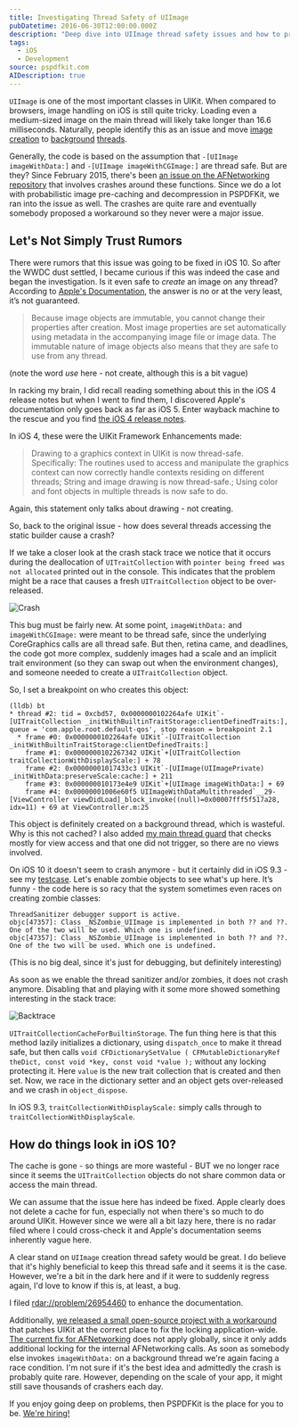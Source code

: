 ```yaml
---
title: Investigating Thread Safety of UIImage
pubDatetime: 2016-06-30T12:00:00.000Z
description: "Deep dive into UIImage thread safety issues and how to properly handle images in concurrent environments."
tags:
  - iOS
  - Development
source: pspdfkit.com
AIDescription: true
---
```


`UIImage` is one of the most important classes in UIKit. When compared to browsers, image handling on iOS is still quite tricky. Loading even a medium-sized image on the main thread will likely take longer than 16.6 milliseconds. Naturally, people identify this as an issue and move [image](https://bpoplauschi.wordpress.com/2014/03/21/ios-image-caching-sdwebimage-vs-fastimage/) [creation](https://www.objc.io/issues/5-ios7/iOS7-hidden-gems-and-workarounds/) to [background](https://github.com/AFNetworking/AFNetworking/blob/09658b352a496875c91cc33dd52c3f47b9369945/AFNetworking/AFURLResponseSerialization.m#L442-518) [threads](https://stackoverflow.com/questions/10149165/uiimage-decompression-causing-scrolling-lag).

Generally, the code is based on the assumption that `-[UIImage imageWithData:]` and `-[UIImage imageWithCGImage:]` are thread safe. But are they? Since February 2015, there's been [an issue on the AFNetworking repository](https://github.com/AFNetworking/AFNetworking/issues/2572#issue) that involves crashes around these functions. Since we do a lot with probabilistic image pre-caching and decompression in PSPDFKit, we ran into the issue as well. The crashes are quite rare and eventually somebody proposed a workaround so they never were a major issue.

## Let's Not Simply Trust Rumors

There were rumors that this issue was going to be fixed in iOS 10. So after the WWDC dust settled, I became curious if this was indeed the case and began the investigation. Is it even safe to _create_ an image on any thread? According to [Apple's Documentation](https://developer.apple.com/library/ios/documentation/UIKit/Reference/UIImage_Class/index.html), the answer is no or at the very least, it’s not guaranteed.

> Because image objects are immutable, you cannot change their properties after creation. Most image properties are set automatically using metadata in the accompanying image file or image data. The immutable nature of image objects also means that they are safe to use from any thread.

(note the word _use_ here - not create, although this is a bit vague)

In racking my brain, I did recall reading something about this in the iOS 4 release notes but when I went to find them, I discovered Apple's documentation only goes back as far as iOS 5. Enter wayback machine to the rescue and you find [the iOS 4 release notes](https://web.archive.org/web/20100812204946/http://developer.apple.com/iphone/library/releasenotes/General/WhatsNewIniPhoneOS/Articles/iPhoneOS4.html).

In iOS 4, these were the UIKit Framework Enhancements made:

> Drawing to a graphics context in UIKit is now thread-safe. Specifically: The routines used to access and manipulate the graphics context can now correctly handle contexts residing on different threads; String and image drawing is now thread-safe.; Using color and font objects in multiple threads is now safe to do.

Again, this statement only talks about drawing - not creating.

So, back to the original issue - how does several threads accessing the static builder cause a crash?

If we take a closer look at the crash stack trace we notice that it occurs during the deallocation of `UITraitCollection` with `pointer being freed was not allocated` printed out in the console. This indicates that the problem might be a race that causes a fresh `UITraitCollection` object to be over-released.

![Crash](/assets/img/2016/investigating-thread-safety-of-UIImage/crash.png)

This bug must be fairly new. At some point, `imageWithData:` and `imageWithCGImage:` were meant to be thread safe, since the underlying CoreGraphics calls are all thread safe. But then, retina came, and deadlines, the code got more complex, suddenly images had a scale and an implicit trait environment (so they can swap out when the environment changes), and someone needed to create a `UITraitCollection` object.

So, I set a breakpoint on who creates this object:

```
(lldb) bt
* thread #2: tid = 0xcbd57, 0x0000000102264afe UIKit`-[UITraitCollection _initWithBuiltinTraitStorage:clientDefinedTraits:], queue = 'com.apple.root.default-qos', stop reason = breakpoint 2.1
  * frame #0: 0x0000000102264afe UIKit`-[UITraitCollection _initWithBuiltinTraitStorage:clientDefinedTraits:]
    frame #1: 0x0000000102267342 UIKit`+[UITraitCollection traitCollectionWithDisplayScale:] + 78
    frame #2: 0x00000001017433c3 UIKit`-[UIImage(UIImagePrivate) _initWithData:preserveScale:cache:] + 211
    frame #3: 0x000000010173e4e9 UIKit`+[UIImage imageWithData:] + 69
    frame #4: 0x00000001006e60f5 UIImageWithDataMultithreaded`__29-[ViewController viewDidLoad]_block_invoke((null)=0x00007fff5f517a28, idx=11) + 69 at ViewController.m:25
```

This object is definitely created on a background thread, which is wasteful. Why is this not cached? I also added [my main thread guard](https://gist.github.com/steipete/5664345) that checks mostly for view access and that one did not trigger, so there are no views involved.

On iOS 10 it doesn't seem to crash anymore - but it certainly did in iOS 9.3 - see my [testcase](http://cl.ly/3f250F3X3m2Y). Let's enable zombie objects to see what's up here. It’s funny - the code here is so racy that the system sometimes even races on creating zombie classes:

```objc
ThreadSanitizer debugger support is active.
objc[47357]: Class _NSZombie_UIImage is implemented in both ?? and ??. One of the two will be used. Which one is undefined.
objc[47357]: Class _NSZombie_UIImage is implemented in both ?? and ??. One of the two will be used. Which one is undefined.
```

(This is no big deal, since it's just for debugging, but definitely interesting)

As soon as we enable the thread sanitizer and/or zombies, it does not crash anymore. Disabling that and playing with it some more showed something interesting in the stack trace:

![Backtrace](/assets/img/2016/investigating-thread-safety-of-UIImage/bt.png)

`UITraitCollectionCacheForBuiltinStorage`. The fun thing here is that this method lazily initializes a dictionary, using `dispatch_once` to make it thread safe, but then calls `void CFDictionarySetValue ( CFMutableDictionaryRef theDict, const void *key, const void *value );` without any locking protecting it. Here `value` is the new trait collection that is created and then set. Now, we race in the dictionary setter and an object gets over-released and we crash in `object_dispose`.

In iOS 9.3, `traitCollectionWithDisplayScale:` simply calls through to `traitCollectionWithDisplayScale`.

## How do things look in iOS 10?

The cache is gone - so things are more wasteful - BUT we no longer race since it seems the `UITraitCollection` objects do not share common data or access the main thread.

We can assume that the issue here has indeed be fixed. Apple clearly does not delete a cache for fun, especially not when there's so much to do around UIKit. However since we were all a bit lazy here, there is no radar filed where I could cross-check it and Apple's documentation seems inherently vague here.

A clear stand on `UIImage` creation thread safety would be great. I do believe that it's highly beneficial to keep this thread safe and it seems it is the case. However, we're a bit in the dark here and if it were to suddenly regress again, I'd love to know if this is, at least, a bug.

I filed [rdar://problem/26954460](https://openradar.appspot.com/26954460) to enhance the documentation.

Additionally, [we released a small open-source project with a workaround](https://github.com/PSPDFKit-labs/PSTModernizer) that patches UIKit at the correct place to fix the locking application-wide. [The current fix for AFNetworking](https://github.com/AFNetworking/AFNetworking/blob/3e8addb6537df7ae535df402680a4be93ae7a6a6/AFNetworking/AFURLResponseSerialization.m#L522-L533) does not apply globally, since it only adds additional locking for the internal AFNetworking calls. As soon as somebody else invokes `imageWithData:` on a background thread we're again facing a race condition. I'm not sure if it's the best idea and admittedly the crash is probably quite rare. However, depending on the scale of your app, it might still save thousands of crashers each day.

If you enjoy going deep on problems, then PSPDFKit is the place for you to be. [We're hiring!](/careers/)
